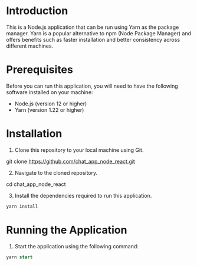 # Introduction
This is a Node.js application that can be run using Yarn as the package manager. Yarn is a popular alternative to npm (Node Package Manager) and offers benefits such as faster installation and better consistency across different machines. 

# Prerequisites
Before you can run this application, you will need to have the following software installed on your machine:
- Node.js (version 12 or higher)
- Yarn (version 1.22 or higher)

# Installation
1. Clone this repository to your local machine using Git.

git clone https://github.com/chat_app_node_react.git

2. Navigate to the cloned repository.

cd chat_app_node_react

3. Install the dependencies required to run this application.

```bash 
yarn install 

```


# Running the Application
1. Start the application using the following command:

```sql
yarn start
```
